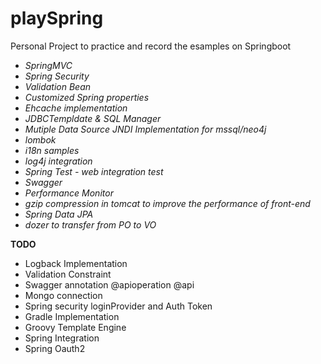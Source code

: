 # playSpring
Personal Project to practice and record the esamples on Springboot

- *SpringMVC*
- *Spring Security*  
- *Validation Bean* 
- *Customized Spring properties*
- *Ehcache implementation* 
- *JDBCTempldate & SQL Manager* 
- *Mutiple Data Source JNDI Implementation for mssql/neo4j*
- *lombok*
- *i18n samples*
- *log4j integration*
- *Spring Test - web integration test*
- *Swagger* 
- *Performance Monitor* 
- *gzip compression in tomcat to improve the performance of front-end*
- *Spring Data JPA*
- *dozer to transfer from PO to VO* 

**TODO**
- Logback Implementation
- Validation Constraint
- Swagger annotation @apioperation @api
- Mongo connection
- Spring security loginProvider and Auth Token
- Gradle Implementation
- Groovy Template Engine
- Spring Integration
- Spring Oauth2

